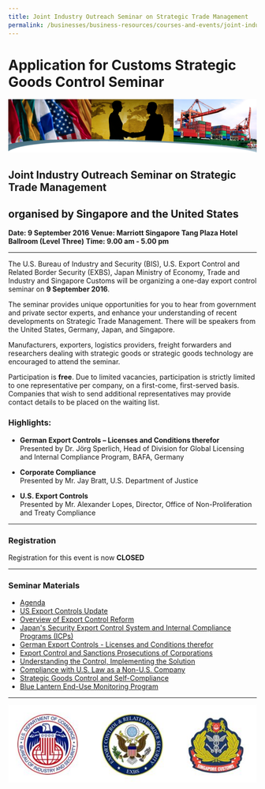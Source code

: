 ```yaml
---
title: Joint Industry Outreach Seminar on Strategic Trade Management
permalink: /businesses/business-resources/courses-and-events/joint-industry-outreach-seminar-on-strategic-trade-management---9-sep-2016
---
```


# Application for Customs Strategic Goods Control Seminar

![top-bannerC&E.png](/images/top-bannerC&E.png)

## Joint Industry Outreach Seminar on Strategic Trade Management

## organised by Singapore and the United States

 **Date: 9 September 2016**
**Venue: Marriott Singapore Tang Plaza Hotel Ballroom (Level Three)**
**Time: 9.00 am - 5.00 pm**

 
----------

The U.S. Bureau of Industry and Security (BIS), U.S. Export Control and Related Border Security (EXBS), Japan Ministry of Economy, Trade and Industry and Singapore Customs will be organizing a one-day export control seminar on  **9 September 2016**.

The seminar provides unique opportunities for you to hear from government and private sector experts, and enhance your understanding of recent developments on Strategic Trade Management. There will be speakers from the United States, Germany, Japan, and Singapore.

Manufacturers, exporters, logistics providers, freight forwarders and researchers dealing with strategic goods or strategic goods technology are encouraged to attend the seminar.

Participation is  **free**. Due to limited vacancies, participation is strictly limited to one representative per company, on a first-come, first-served basis. Companies that wish to send additional representatives may provide contact details to be placed on the waiting list.

### Highlights:

-   **German Export Controls – Licenses and Conditions therefor**  
    Presented by Dr. Jörg Sperlich, Head of Division for Global Licensing and Internal Compliance Program, BAFA, Germany

-   **Corporate Compliance**  
    Presented by Mr. Jay Bratt, U.S. Department of Justice

-   **U.S. Export Controls**  
    Presented by Mr. Alexander Lopes, Director, Office of Non-Proliferation and Treaty Compliance

----------

### Registration

Registration for this event is now  **CLOSED**

----------

### Seminar Materials

-   [Agenda](https://www.customs.gov.sg/-/media/cus/files/business/resources/courses-events/9-sep-2016-joint-industry-outreach-on-strategic-trade-management/agenda-for-joint-industry-outreach-seminar_9-sep-2016(2).pdf)
-   [US Export Controls Update](https://www.customs.gov.sg/-/media/cus/files/business/resources/courses-events/9-sep-2016-joint-industry-outreach-on-strategic-trade-management/us-export-controls-update.pdf)
-   [Overview of Export Control Reform](https://www.customs.gov.sg/-/media/cus/files/business/resources/courses-events/9-sep-2016-joint-industry-outreach-on-strategic-trade-management/overview-of-export-control-reform.pdf)
-   [Japan's Security Export Control System and Internal Compliance Programs (ICPs)](https://www.customs.gov.sg/-/media/cus/files/business/resources/courses-events/9-sep-2016-joint-industry-outreach-on-strategic-trade-management/japans-security-export-control-system-and-icp.pdf)
-   [German Export Controls - Licenses and Conditions therefor](https://www.customs.gov.sg/-/media/cus/files/business/resources/courses-events/9-sep-2016-joint-industry-outreach-on-strategic-trade-management/german-export-controls---licenses-and-conditions-thereof.pdf)
-   [Export Control and Sanctions Prosecutions of Corporations](https://www.customs.gov.sg/-/media/cus/files/business/resources/courses-events/9-sep-2016-joint-industry-outreach-on-strategic-trade-management/export-control-and-sanctions-prosecutions--of-corporations.pdf)
-   [Understanding the Control, Implementing the Solution](https://www.customs.gov.sg/-/media/cus/files/business/resources/courses-events/9-sep-2016-joint-industry-outreach-on-strategic-trade-management/understanding-the-control-implementing-the-solution--seatronics-pte-ltd-icp.pdf)
-   [Compliance with U.S. Law as a Non-U.S. Company](https://www.customs.gov.sg/-/media/cus/files/business/resources/courses-events/9-sep-2016-joint-industry-outreach-on-strategic-trade-management/strategic-trade-management---iran-sanctions.pdf)
-   [Strategic Goods Control and Self-Compliance](https://www.customs.gov.sg/-/media/cus/files/business/resources/courses-events/9-sep-2016-joint-industry-outreach-on-strategic-trade-management/strategic-goods-control-and-self-compliance.pdf)
-   [Blue Lantern End-Use Monitoring Program](https://www.customs.gov.sg/-/media/cus/files/business/resources/courses-events/9-sep-2016-joint-industry-outreach-on-strategic-trade-management/blue-lantern-end-use-monitoring-program.pdf)

----------

![STGC.JPG](/images/STGC.JPG)
